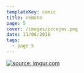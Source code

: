 ```yaml
---
templateKey: comic
title: remote
page: 5
cover: /images/pccejov.png
date: 11/08/2018
tags:
  - page 5
---
```

<a href="https://imgur.com/FTAAZgG"><img src="https://i.imgur.com/FTAAZgG.jpg" title="source: imgur.com" /></a>
